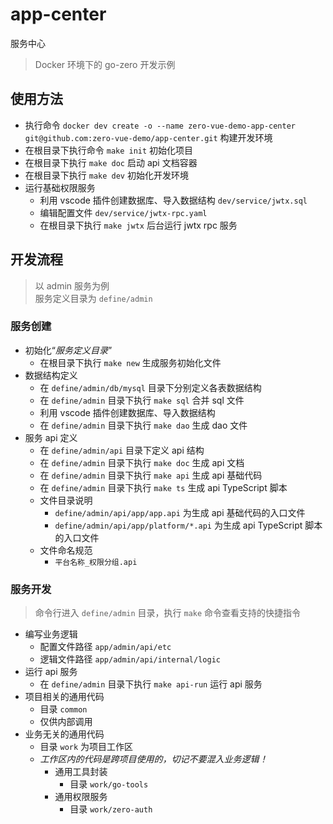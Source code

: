 # app-center

服务中心

> Docker 环境下的 go-zero 开发示例

## 使用方法

- 执行命令 `docker dev create -o --name zero-vue-demo-app-center git@github.com:zero-vue-demo/app-center.git` 构建开发环境
- 在根目录下执行命令 `make init` 初始化项目
- 在根目录下执行 `make doc` 启动 api 文档容器
- 在根目录下执行 `make dev` 初始化开发环境
- 运行基础权限服务
  - 利用 vscode 插件创建数据库、导入数据结构 `dev/service/jwtx.sql`
  - 编辑配置文件 `dev/service/jwtx-rpc.yaml`
  - 在根目录下执行 `make jwtx` 后台运行 jwtx rpc 服务

## 开发流程

> 以 admin 服务为例\
服务定义目录为 `define/admin`

### 服务创建

- 初始化“*服务定义目录*”
    - 在根目录下执行 `make new` 生成服务初始化文件
- 数据结构定义
  - 在 `define/admin/db/mysql` 目录下分别定义各表数据结构
  - 在 `define/admin` 目录下执行 `make sql` 合并 sql 文件
  - 利用 vscode 插件创建数据库、导入数据结构
  - 在 `define/admin` 目录下执行 `make dao` 生成 dao 文件
- 服务 api 定义
  - 在 `define/admin/api` 目录下定义 api 结构
  - 在 `define/admin` 目录下执行 `make doc` 生成 api 文档
  - 在 `define/admin` 目录下执行 `make api` 生成 api 基础代码
  - 在 `define/admin` 目录下执行 `make ts` 生成 api TypeScript 脚本
  - 文件目录说明
    - `define/admin/api/app/app.api` 为生成 api 基础代码的入口文件
    - `define/admin/api/app/platform/*.api` 为生成 api TypeScript 脚本的入口文件
  - 文件命名规范
    - `平台名称_权限分组.api`

### 服务开发

> 命令行进入 `define/admin` 目录，执行 `make` 命令查看支持的快捷指令

- 编写业务逻辑
  - 配置文件路径 `app/admin/api/etc`
  - 逻辑文件路径 `app/admin/api/internal/logic`
- 运行 api 服务
  - 在 `define/admin` 目录下执行 `make api-run` 运行 api 服务
- 项目相关的通用代码
  - 目录 `common`
  - 仅供内部调用
- 业务无关的通用代码
  - 目录 `work` 为项目工作区
  - *工作区内的代码是跨项目使用的，切记不要混入业务逻辑！*
    - 通用工具封装
      - 目录 `work/go-tools`
    - 通用权限服务
      - 目录 `work/zero-auth`
